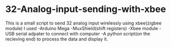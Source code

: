 # 32-Analog-input-sending-with-xbee
This is a small script to send 32 analog input wirelessly using xbee(zigbee module) 
I used 
-Arduino Mega -MuxShield(shift registers) 
-Xbee module 
-USB serial adpater to connect with computer 
-A python script(on the recieving end) to process the data and display it.
